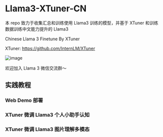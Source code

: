 # Llama3-XTuner-CN


本 repo 致力于收集汇总和训练使用 Llama3 训练的模型，并基于 XTuner 和训练数据训练中文能力提升的 Llama3

Chinese Llama 3 Finetune By XTuner

XTuner: https://github.com/InternLM/XTuner



![image](https://github.com/SmartFlowAI/X-Llama3/assets/25839884/b2a9d3f1-3463-44aa-af77-7e1caa541aed)

欢迎加入 Llama 3 微信交流群～


## 实践教程

### Web Demo 部署

### XTuner 微调 Llama3 个人小助手认知

### XTuner 微调 Llama3 图片理解多模态
